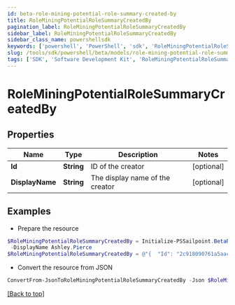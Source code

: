 ```yaml
---
id: beta-role-mining-potential-role-summary-created-by
title: RoleMiningPotentialRoleSummaryCreatedBy
pagination_label: RoleMiningPotentialRoleSummaryCreatedBy
sidebar_label: RoleMiningPotentialRoleSummaryCreatedBy
sidebar_class_name: powershellsdk
keywords: ['powershell', 'PowerShell', 'sdk', 'RoleMiningPotentialRoleSummaryCreatedBy', 'BetaRoleMiningPotentialRoleSummaryCreatedBy'] 
slug: /tools/sdk/powershell/beta/models/role-mining-potential-role-summary-created-by
tags: ['SDK', 'Software Development Kit', 'RoleMiningPotentialRoleSummaryCreatedBy', 'BetaRoleMiningPotentialRoleSummaryCreatedBy']
---
```



# RoleMiningPotentialRoleSummaryCreatedBy

## Properties

Name | Type | Description | Notes
------------ | ------------- | ------------- | -------------
**Id** | **String** | ID of the creator | [optional] 
**DisplayName** | **String** | The display name of the creator | [optional] 

## Examples

- Prepare the resource
```powershell
$RoleMiningPotentialRoleSummaryCreatedBy = Initialize-PSSailpoint.BetaRoleMiningPotentialRoleSummaryCreatedBy  -Id 2c918090761a5aac0176215c46a62d58 `
 -DisplayName Ashley.Pierce
$RoleMiningPotentialRoleSummaryCreatedBy = @"{  "Id": "2c918090761a5aac0176215c46a62d58", "DisplayName": "Ashley.Pierce" }"@
```

- Convert the resource from JSON
```powershell
ConvertFrom-JsonToRoleMiningPotentialRoleSummaryCreatedBy -Json $RoleMiningPotentialRoleSummaryCreatedBy
```


[[Back to top]](#) 

